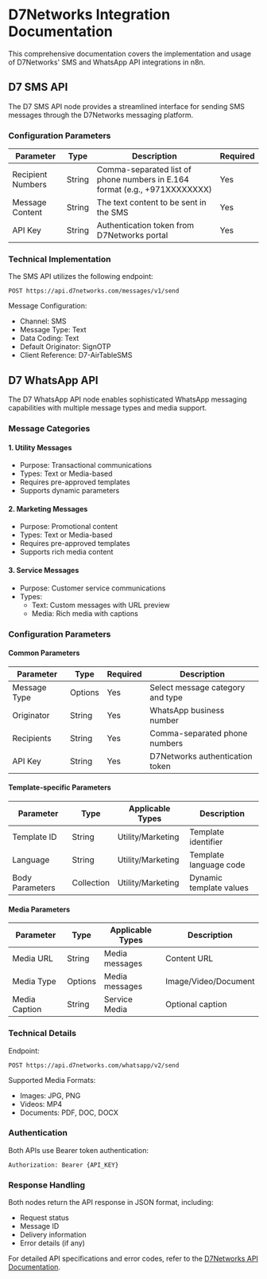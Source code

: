 # D7Networks Integration Documentation

This comprehensive documentation covers the implementation and usage of D7Networks' SMS and WhatsApp API integrations in n8n.

## D7 SMS API

The D7 SMS API node provides a streamlined interface for sending SMS messages through the D7Networks messaging platform.

### Configuration Parameters

| Parameter | Type | Description | Required |
|-----------|------|-------------|----------|
| Recipient Numbers | String | Comma-separated list of phone numbers in E.164 format (e.g., +971XXXXXXXX) | Yes |
| Message Content | String | The text content to be sent in the SMS | Yes |
| API Key | String | Authentication token from D7Networks portal | Yes |

### Technical Implementation

The SMS API utilizes the following endpoint:
```
POST https://api.d7networks.com/messages/v1/send
```

Message Configuration:
- Channel: SMS
- Message Type: Text
- Data Coding: Text
- Default Originator: SignOTP
- Client Reference: D7-AirTableSMS

## D7 WhatsApp API

The D7 WhatsApp API node enables sophisticated WhatsApp messaging capabilities with multiple message types and media support.

### Message Categories

#### 1. Utility Messages
- Purpose: Transactional communications
- Types: Text or Media-based
- Requires pre-approved templates
- Supports dynamic parameters

#### 2. Marketing Messages
- Purpose: Promotional content
- Types: Text or Media-based
- Requires pre-approved templates
- Supports rich media content

#### 3. Service Messages
- Purpose: Customer service communications
- Types:
    - Text: Custom messages with URL preview
    - Media: Rich media with captions

### Configuration Parameters

#### Common Parameters
| Parameter | Type | Required | Description |
|-----------|------|----------|-------------|
| Message Type | Options | Yes | Select message category and type |
| Originator | String | Yes | WhatsApp business number |
| Recipients | String | Yes | Comma-separated phone numbers |
| API Key | String | Yes | D7Networks authentication token |

#### Template-specific Parameters
| Parameter | Type | Applicable Types | Description |
|-----------|------|-----------------|-------------|
| Template ID | String | Utility/Marketing | Template identifier |
| Language | String | Utility/Marketing | Template language code |
| Body Parameters | Collection | Utility/Marketing | Dynamic template values |

#### Media Parameters
| Parameter | Type | Applicable Types | Description |
|-----------|------|-----------------|-------------|
| Media URL | String | Media messages | Content URL |
| Media Type | Options | Media messages | Image/Video/Document |
| Media Caption | String | Service Media | Optional caption |

### Technical Details

Endpoint:
```
POST https://api.d7networks.com/whatsapp/v2/send
```

Supported Media Formats:
- Images: JPG, PNG
- Videos: MP4
- Documents: PDF, DOC, DOCX

### Authentication

Both APIs use Bearer token authentication:
```
Authorization: Bearer {API_KEY}
```

### Response Handling

Both nodes return the API response in JSON format, including:
- Request status
- Message ID
- Delivery information
- Error details (if any)

For detailed API specifications and error codes, refer to the [D7Networks API Documentation](https://d7networks.com/docs).